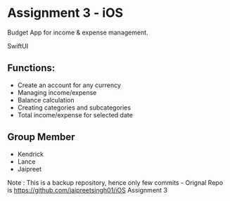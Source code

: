 # Assignment 3 - iOS

Budget App for income & expense management.

 SwiftUI

## Functions:
- Create an account for any currency
- Managing income/expense
- Balance calculation
- Creating categories and subcategories
- Total income/expense for selected date

## Group Member
 - Kendrick
 - Lance
 - Jaipreet

Note : This is a backup repository, hence only few commits - Orignal Repo is https://github.com/jaipreetsingh01/iOS Assignment 3
